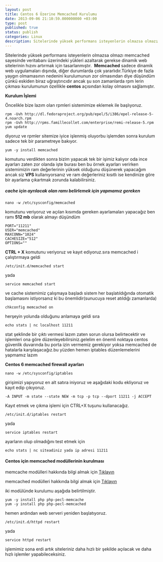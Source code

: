 ```yaml
---
layout: post
title: Centos 6 Üzerine Memcached Kurulumu
date: 2013-09-06 21:10:59.000000000 +03:00
type: post
published: true
status: publish
categories: Linux
description: Sitelerinde yüksek performans isteyenlerin olmazsa olmazı memcached,memcache sayesinde veritabanı üzerindeki yükleri azaltarak gerekse dinamik
---
```


Sitelerinde yüksek performans isteyenlerin olmazsa olmazı memcached sayesinde veritabanı üzerindeki yükleri azaltarak gerekse dinamik web sitelerinin hızını artırmak için tasarlanmıştır.&nbsp; **Memcached** sadece dinamik web uygulamaları dışında, diğer durumlarda çok yararlıdır.Türkiye de fazla yaygın olmamasının nedenini kurulumunun zor olmasından diye düşündüm çünkü eskiden biraz uğraştırıcıdır ancak şu son zamanlarda rpm lerin çıkması kurulumunun özellikle **centos** açısından kolay olmasını sağlamıştır.

**Kurulum İşlemi**

Öncelikle bize lazım olan rpmleri sistemimize eklemek ile başlıyoruz.

    rpm -Uvh http://dl.fedoraproject.org/pub/epel/5/i386/epel-release-5-4.noarch.rpm
    rpm -Uvh http://rpms.famillecollet.com/enterprise/remi-release-5.rpm
    yum update

diyoruz ve rpmler sitemize iyice işlenmiş oluyorbu işlemden sonra kurulum sadece tek bir parametreye bakıyor.

    yum -y install memcached

komutunu verdikten sonra bizim yapacak tek bir işimiz kalıyor oda ince ayarları zaten zor olanda işte burası ben bu örnek ayarları verirken sistemimizin ram değerlerinin yüksek olduğunu düşünerek yapacağım ancak siz **VPS** kullanıyorsanız ve ram değerleriniz kısıtlı ise kendinize göre bir ayarlama çıkartmak zorunda kalabilirsiniz.

##### cache için ayrılacak olan ramı belirlemek için yapmamız gereken

    nano -w /etc/sysconfig/memcached

komutunu veriyoruz ve açılan kısımda gereken ayarlamaları yapacağız ben ramı **512 mb** olarak almayı düşündüm

    PORT="11211"
    USER="memcached"
    MAXCONN="1024"
    CACHESIZE="512"
    OPTIONS=""

**CTRL + X** komutunu veriyoruz ve kayıt ediyoruz.sıra memcached i çalıştırmaya geldi

    /etc/init.d/memcached start

yada

    service memcached start

ve cache sistemimiz çalışmaya başladı sistem her başlatıldığında otomatik başlamasını istiyorsanız ki bu önemlidir(sunucuya reset atıldığı zamanlarda)

    chkconfig memcached on

herşeyin yolunda olduğunu anlamaya geldi sıra

    echo stats | nc localhost 11211

stat şeklinde bir çıktı vermesi lazım zaten sorun olursa belirtecektir ve işlemleri ona göre düzenleyebilirsiniz.gelelim en önemli noktaya centos güvenlik duvarında bu porta izin vermemiz gerekiyor yoksa memcached de hatalarla karşılaşacağız.bu yüzden hemen iptables düzenlemelerini yapmamız lazım

**Centos 6 memcached firewall ayarları**

    nano -w /etc/sysconfig/iptables

girişimizi yapıyoruz en alt satıra iniyoruz ve aşağıdaki kodu ekliyoruz ve kayıt edip çıkıyoruz.

    -A INPUT -m state --state NEW -m tcp -p tcp --dport 11211 -j ACCEPT

Kayıt etmek ve çıkma işlemi için CTRL+X tuşunu kullanacağız.

    /etc/init.d/iptables restart

yada

    service iptables restart

ayarların olup olmadığını test etmek için

    echo stats | nc siteadiniz yada ip adresi 11211

#### Centos için memcached modüllerinin kurulması

memcache modülleri hakkında bilgi almak için [Tıklayın](http://tr2.php.net/memcache)

memcached modülleri hakkında bilgi almak için [Tıklayın](https://code.google.com/p/memcached/wiki/NewStart?tm=6)

iki modülünde kurulumu aşağıda belirtilmiştir.

    yum -y install php php-pecl-memcache
    yum -y install php php-pecl-memcached

hemen ardından web serveri yeniden başlatıyoruz.

    /etc/init.d/httpd restart

yada

    service httpd restart

işlemimiz sona erdi artık siteleriniz daha hızlı bir şekilde açılacak ve daha hızlı işlemler yapabileceksiniz.
